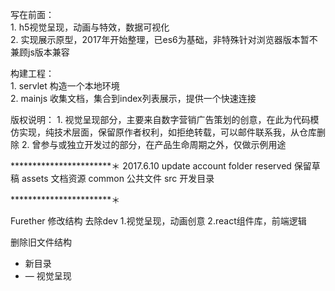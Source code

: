 ﻿写在前面：   
        1. h5视觉呈现，动画与特效，数据可视化  
        2. 实现展示原型，2017年开始整理，已es6为基础，非特殊针对浏览器版本暂不兼顾js版本兼容

构建工程：   
        1. servlet 构造一个本地环境   
        2. mainjs 收集文档，集合到index列表展示，提供一个快速连接

版权说明：
        1. 视觉呈现部分，主要来自数字营销广告策划的创意，在此为代码模仿实现，纯技术层面，保留原作者权利，如拒绝转载，可以邮件联系我，从仓库删除
        2. 曾参与或独立开发过的部分，在产品生命周期之外，仅做示例用途

***********************＊
2017.6.10 update account
folder
reserved 保留草稿
assets 文档资源
common 公共文件
src 开发目录





***********************＊

Furether
        修改结构 去除dev
        1.视觉呈现，动画创意
        2.react组件库，前端逻辑

删除旧文件结构
+ 新目录
+ — 视觉呈现